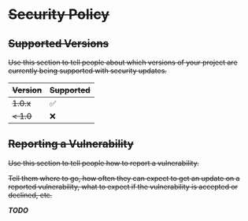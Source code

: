 # ~~Security Policy~~

## ~~Supported Versions~~

~~Use this section to tell people about which versions of your project are
currently being supported with security updates.~~

| ~~Version~~ | ~~Supported~~          |
| - | - |
| ~~1.0.x~~   | :white_check_mark: |
| ~~< 1.0~~   | :x:                |

## ~~Reporting a Vulnerability~~

~~Use this section to tell people how to report a vulnerability.~~

~~Tell them where to go, how often they can expect to get an update on a
reported vulnerability, what to expect if the vulnerability is accepted or
declined, etc.~~

***TODO***
